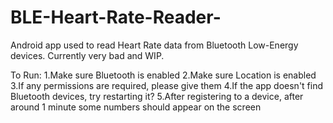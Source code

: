 # BLE-Heart-Rate-Reader-
Android app used to read Heart Rate data from Bluetooth Low-Energy devices. Currently very bad and WIP.


To Run:
1.Make sure Bluetooth is enabled
2.Make sure Location is enabled
3.If any permissions are required, please give them
4.If the app doesn't find Bluetooth devices, try restarting it? 
5.After registering to a device, after around 1 minute some numbers should appear on the screen
